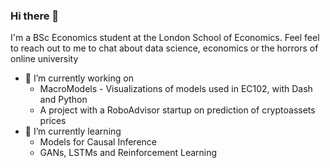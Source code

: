 ### Hi there 👋

I'm a BSc Economics student at the London School of Economics. Feel feel to reach out to me to chat about data science, economics or the horrors of online university

- 🔭 I’m currently working on
    - MacroModels - Visualizations of models used in EC102, with Dash and Python
    - A project with a RoboAdvisor startup on prediction of cryptoassets prices
- 🌱 I’m currently learning
    - Models for Causal Inference
    - GANs, LSTMs and Reinforcement Learning

